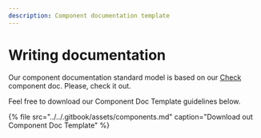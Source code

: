```yaml
---
description: Component documentation template
---
```


# Writing documentation

Our component documentation standard model is based on our [Check](https://learn.totalcross.com/components/checkbox) component doc. Please, check it out.

Feel free to download our Component Doc Template guidelines below.

{% file src="../../.gitbook/assets/components.md" caption="Download out Component Doc Template" %}



